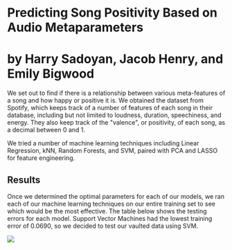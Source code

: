 # Predicting Song Positivity Based on Audio Metaparameters

# by Harry Sadoyan, Jacob Henry, and Emily Bigwood

We set out to find if there is a relationship between various meta-features of a song and how happy or positive it is. We obtained the dataset from Spotify, which keeps track of a number of features of each song in their database, including but not limited to loudness, duration, speechiness, and energy. They also keep track of the "valence", or positivity, of each song, as a decimal between 0 and 1.

We tried a number of machine learning techniques including Linear Regression, kNN, Random Forests, and SVM, paired with PCA and LASSO for feature engineering.

## Results

Once we determined the optimal parameters for each of our models, we ran each of our machine learning techniques on our entire training set to see which would be the most effective. The table below shows the testing errors for each model. Support Vector Machines had the lowest training error of 0.0690, so we decided to test our vaulted data using SVM.

![](https://i.imgur.com/nFKG400.png)
